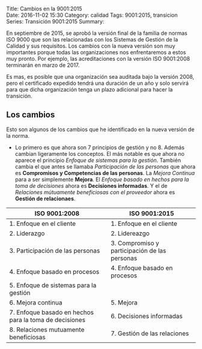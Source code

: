 Title: Cambios en la 9001:2015    
Date: 2016-11-02 15:30
Category: calidad
Tags: 9001:2015, transicion
Series: Transición 9001:2015
Summary: 

En septiembre de 2015, se aprobó la versión final de la familia de normas ISO 9000 que son las relacionadas con los Sistemas de Gestión de la Calidad y sus requisitos. Los cambios con la nueva versión son muy importantes porque todas las organizaciones nos enfrentaremos a estos muy pronto. Por ejemplo, las acreditaciones con la versión ISO 9001:2008 terminarán en marzo de 2017. 

Es mas, es posible que una organización sea auditada bajo la versión 2008, pero el certificado expedido tendrá una duración de un año y solo servirá para que dicha organización tenga un plazo adicional para hacer la transición.

## Los cambios

Esto son algunos de los cambios que he identificado en la nueva versión de la norma.

- Lo primero es que ahora son 7 principios de gestión y no 8. Además cambian ligeramente los conceptos. El más notable es que ahora no aparece el principio _Enfoque de sistemas para la gestión_. También cambia el que antes se llamaba _Participación de las personas_ que ahora es __Compromisos y Competencias de las personas__. La _Mejora Continua_ para a ser simplemente __Mejora__. El _Enfoque basado en hechos para la toma de decisiones_ ahora es __Decisiones informadas__. Y el de _Relaciones mútuamente beneficiosas con el proveedor_ ahora es __Gestión de relacionaes__.  
  
| ISO 9001:2008             | ISO 9001:2015            |
|---------------------------|--------------------------|
| 1. Enfoque en el cliente  | 1. Enfoque en el cliente |
| 2. Liderazgo              | 2. Lidereazgo            |
| 3. Participación de las personas  | 3. Compromiso y participación de las personas   |
| 4. Enfoque basado en procesos   | 4. Enfoque basado en procesos   |
| 5. Enfoque de sistemas para la gestión |   |
| 6. Mejora continua  | 5. Mejora  |
| 7. Enfoque basado en hechos para la toma de decisiones | 6. Decisiones informadas |
| 8. Relaciones mutuamente beneficiosas | 7. Gestión de las relaciones |


